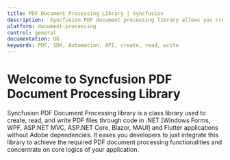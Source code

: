 ```yaml
---
title: PDF Document Processing Library | Syncfusion
description:  Syncfusion PDF document processing library allows you create, read and write PDF files through code in .NET and Flutter applications without Adobe dependencies.
platform: document-processing
control: general
documentation: UG
keywords: PDF, SDK, Automation, API, create, read, write
---
```


# Welcome to Syncfusion PDF Document Processing Library

Syncfusion PDF Document Processing library is a class library used to create, read, and write PDF files through code in .NET [Windows Forms, WPF, ASP.NET MVC, ASP.NET Core, Blazor, MAUI] and Flutter applications without Adobe dependencies. It eases you developers to just integrate this library to achieve the required PDF document processing functionalities and concentrate on core logics of your application.

